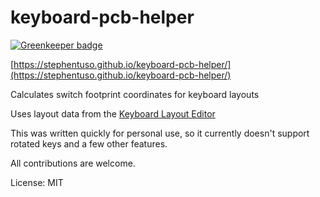 # keyboard-pcb-helper

[![Greenkeeper badge](https://badges.greenkeeper.io/stephentuso/keyboard-pcb-helper.svg)](https://greenkeeper.io/)

[https://stephentuso.github.io/keyboard-pcb-helper/](https://stephentuso.github.io/keyboard-pcb-helper/)

Calculates switch footprint coordinates for keyboard layouts

Uses layout data from the [Keyboard Layout Editor](http://www.keyboard-layout-editor.com/)

This was written quickly for personal use, so it currently doesn't support rotated keys and a few other features.

All contributions are welcome.

License: MIT

